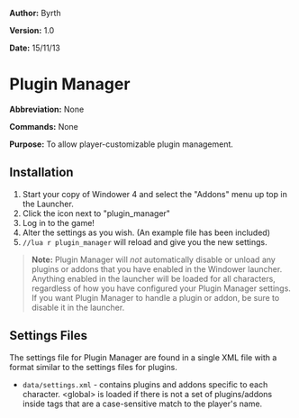 **Author:** Byrth

**Version:** 1.0

**Date:** 15/11/13

# Plugin Manager

**Abbreviation:** None

**Commands:** None

**Purpose:** To allow player-customizable plugin management.

## Installation

1. Start your copy of Windower 4 and select the "Addons" menu up top in the Launcher.
1. Click the icon next to "plugin_manager"
1. Log in to the game!
1. Alter the settings as you wish. (An example file has been included)
1. `//lua r plugin_manager` will reload and give you the new settings.

> **Note:** Plugin Manager will *not* automatically disable or unload any plugins or addons that you have enabled in the Windower launcher. Anything enabled in the launcher will be loaded for all characters, regardless of how you have configured your Plugin Manager settings.
> If you want Plugin Manager to handle a plugin or addon, be sure to disable it in the launcher.

## Settings Files 
The settings file for Plugin Manager are found in a single XML file with a format similar to the settings files for plugins.

* `data/settings.xml` - contains plugins and addons specific to each character. \<global\> is loaded if there is not a set of plugins/addons inside tags that are a case-sensitive match to the player's name.
